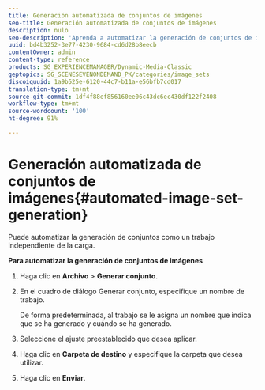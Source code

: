 ```yaml
---
title: Generación automatizada de conjuntos de imágenes
seo-title: Generación automatizada de conjuntos de imágenes
description: nulo
seo-description: 'Aprenda a automatizar la generación de conjuntos de imágenes. '
uuid: bd4b3252-3e77-4230-9684-cd6d28b8eecb
contentOwner: admin
content-type: reference
products: SG_EXPERIENCEMANAGER/Dynamic-Media-Classic
geptopics: SG_SCENESEVENONDEMAND_PK/categories/image_sets
discoiquuid: 1a9b525e-6120-44c7-b11a-e56bfb7cd017
translation-type: tm+mt
source-git-commit: 1df4f88ef856160ee06c43dc6ec430df122f2408
workflow-type: tm+mt
source-wordcount: '100'
ht-degree: 91%

---
```



# Generación automatizada de conjuntos de imágenes{#automated-image-set-generation}

<!-- 

Comment Type: remark
Last Modified By: 
Last Modified Date: 

<p>New for 6.5</p>

 -->

Puede automatizar la generación de conjuntos como un trabajo independiente de la carga.

**Para automatizar la generación de conjuntos de imágenes**

1. Haga clic en **Archivo** > **Generar conjunto**.
1. En el cuadro de diálogo Generar conjunto, especifique un nombre de trabajo.

   De forma predeterminada, al trabajo se le asigna un nombre que indica que se ha generado y cuándo se ha generado.

1. Seleccione el ajuste preestablecido que desea aplicar.
1. Haga clic en **Carpeta de destino** y especifique la carpeta que desea utilizar.
1. Haga clic en **Enviar**.

